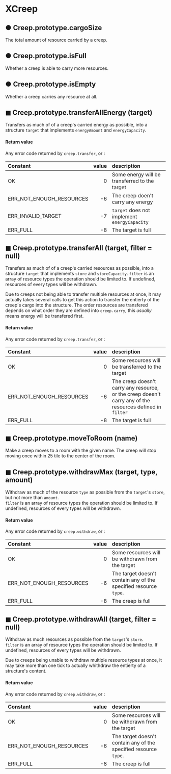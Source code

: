 # XCreep

## ● Creep.prototype.cargoSize
The total amount of resource carried by a creep.

## ● Creep.prototype.isFull
Whether a creep is able to carry more resources.

## ● Creep.prototype.isEmpty
Whether a creep carries any resource at all.

## ◼ Creep.prototype.transferAllEnergy (target)
Transfers as much of of a creep's carried energy as possible, into a structure `target` that implements `energyAmount` and `energyCapacity`.

#### Return value
Any error code returned by `creep.transfer`, or : 

| Constant					| value 	| description	
| :---						|	-----:	| :---			
| OK		    			| 0			| Some energy will be transferred to the target
| ERR_NOT_ENOUGH_RESOURCES	| -6		| The creep doen't carry any energy
| ERR_INVALID_TARGET		| -7		| `target` does not implement `energyCapacity`
| ERR_FULL	    			| -8		| The target is full

## ◼ Creep.prototype.transferAll (target, filter = null)
Transfers as much of of a creep's carried resources as possible, into a structure `target` that implements `store` and `storeCapacity`.
`filter` is an array of resource types the operation should be limited to. If undefined, resources of every types will be withdrawn.

Due to creeps not being able to transfer multiple resources at once, it may actually takes several calls to get this action to transfer the entierty of the creep's cargo into the structure. The order resources are transfered depends on what order they are defined into `creep.carry`, this _usually_ means energy will be transfered first.

#### Return value
Any error code returned by `creep.transfer`, or : 

| Constant					| value 	| description	
| :---						|	-----:	| :---			
| OK		    			| 0			| Some resources will be transferred to the target
| ERR_NOT_ENOUGH_RESOURCES	| -6		| The creep doesn't carry any resource, or the creep doesn't carry any of the resources defined in `filter`
| ERR_FULL	    			| -8		| The target is full


## ◼ Creep.prototype.moveToRoom (name)
Make a creep moves to a room with the given name.
The creep will stop moving once within 25 tile to the center of the room.


## ◼ Creep.prototype.withdrawMax (target, type, amount)
Withdraw as much of the resource `type` as possible from the `target`'s `store`, but not more than `amount`.  
`filter` is an array of resource types the operation should be limited to. If undefined, resources of every types will be withdrawn.

#### Return value
Any error code returned by `creep.withdraw`, or : 

| Constant					| value 	| description	
| :---						|	-----:	| :---			
| OK		    			| 0			| Some resources will be withdrawn from the target
| ERR_NOT_ENOUGH_RESOURCES	| -6		| The target doesn't contain any of the specified resource `type`.
| ERR_FULL	    			| -8		| The creep is full


## ◼ Creep.prototype.withdrawAll (target, filter = null)
Withdraw as much resources as possible from the `target`'s `store`.  
`filter` is an array of resource types the operation should be limited to. If undefined, resources of every types will be withdrawn.

Due to creeps being unable to withdraw multiple resource types at once, it may take more than one tick to actually whithdraw the entierty of a structure's content.

#### Return value
Any error code returned by `creep.withdraw`, or : 

| Constant					| value 	| description	
| :---						|	-----:	| :---			
| OK		    			| 0			| Some resources will be withdrawn from the target
| ERR_NOT_ENOUGH_RESOURCES	| -6		| The target doesn't contain any of the specified resource `type`.
| ERR_FULL	    			| -8		| The creep is full
